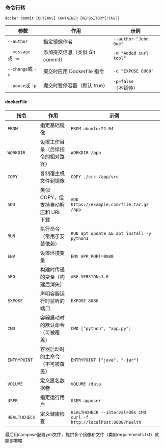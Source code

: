 ### 命令行转
```docker
docker commit [OPTIONS] CONTAINER [REPOSITORY[:TAG]]
```

|**参数​**​|​**​作用​**​|​**​示例​**​|
|---|---|---|
|`--author`|指定镜像作者|`--author "John Doe"`|
|`--message`或 `-m`|添加提交信息（类似 Git commit）|`-m "Added curl tool"`|
|`--change`或 `-c`|提交时应用 Dockerfile 指令|`-c "EXPOSE 8080"`|
|`--pause`或 `-p`|提交时暂停容器（默认 true）|`-p=false`（不暂停）|

#### dockerFile
|**指令​**​|​**​作用​**​|​**​示例​**​|
|---|---|---|
|`FROM`|指定基础镜像|`FROM ubuntu:22.04`|
|`WORKDIR`|设置工作目录（后续指令的相对路径）|`WORKDIR /app`|
|`COPY`|复制宿主机文件到镜像|`COPY ./src /app/src`|
|`ADD`|类似 COPY，但支持自动解压和 URL 下载|`ADD https://example.com/file.tar.gz /app`|
|`RUN`|执行命令（常用于安装依赖）|`RUN apt update && apt install -y python3`|
|`ENV`|设置环境变量|`ENV APP_PORT=8080`|
|`ARG`|构建时传递的变量（构建后消失）|`ARG VERSION=1.0`|
|`EXPOSE`|声明容器运行时监听的端口|`EXPOSE 8080`|
|`CMD`|容器启动时的默认命令（可被覆盖）|`CMD ["python", "app.py"]`|
|`ENTRYPOINT`|容器启动时的主命令（不可被覆盖）|`ENTRYPOINT ["java", "-jar"]`|
|`VOLUME`|定义匿名数据卷|`VOLUME /data`|
|`USER`|指定运行用户|`USER appuser`|
|`HEALTHCHECK`|定义健康检查|`HEALTHCHECK --interval=30s CMD curl -f http://localhost:8080/health`|
最后用compose配置yml文件，提供多个镜像和文件（类似requirements.txt）就能部署咯